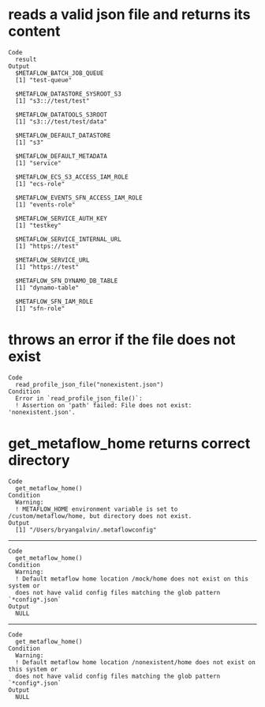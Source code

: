 # reads a valid json file and returns its content

    Code
      result
    Output
      $METAFLOW_BATCH_JOB_QUEUE
      [1] "test-queue"
      
      $METAFLOW_DATASTORE_SYSROOT_S3
      [1] "s3:://test/test"
      
      $METAFLOW_DATATOOLS_S3ROOT
      [1] "s3:://test/test/data"
      
      $METAFLOW_DEFAULT_DATASTORE
      [1] "s3"
      
      $METAFLOW_DEFAULT_METADATA
      [1] "service"
      
      $METAFLOW_ECS_S3_ACCESS_IAM_ROLE
      [1] "ecs-role"
      
      $METAFLOW_EVENTS_SFN_ACCESS_IAM_ROLE
      [1] "events-role"
      
      $METAFLOW_SERVICE_AUTH_KEY
      [1] "testkey"
      
      $METAFLOW_SERVICE_INTERNAL_URL
      [1] "https://test"
      
      $METAFLOW_SERVICE_URL
      [1] "https://test"
      
      $METAFLOW_SFN_DYNAMO_DB_TABLE
      [1] "dynamo-table"
      
      $METAFLOW_SFN_IAM_ROLE
      [1] "sfn-role"
      

# throws an error if the file does not exist

    Code
      read_profile_json_file("nonexistent.json")
    Condition
      Error in `read_profile_json_file()`:
      ! Assertion on 'path' failed: File does not exist: 'nonexistent.json'.

# get_metaflow_home returns correct directory

    Code
      get_metaflow_home()
    Condition
      Warning:
      ! METAFLOW_HOME environment variable is set to /custom/metaflow/home, but directory does not exist.
    Output
      [1] "/Users/bryangalvin/.metaflowconfig"

---

    Code
      get_metaflow_home()
    Condition
      Warning:
      ! Default metaflow home location /mock/home does not exist on this system or
      does not have valid config files matching the glob pattern `*config*.json`
    Output
      NULL

---

    Code
      get_metaflow_home()
    Condition
      Warning:
      ! Default metaflow home location /nonexistent/home does not exist on this system or
      does not have valid config files matching the glob pattern `*config*.json`
    Output
      NULL

